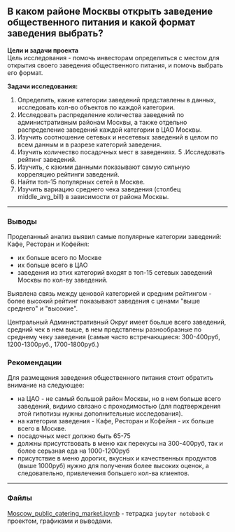 ## В каком районе Москвы открыть заведение общественного питания и какой формат заведения выбрать?
**Цели и задачи проекта**  
Цель исследования - помочь инвесторам определиться с местом для открытия своего заведения общественного питания, и помочь выбрать его формат.

**Задачи исследования:**
1. Определить, какие категории заведений представлены в данных, исследовать кол-во объектов по каждой категории.
2. Исследовать распределение количества заведений по административным районам Москвы, а также отдельно распределение заведений каждой категории в ЦАО Москвы.
3. Изучить соотношение сетевых и несетевых заведений в целом по всем данным и в разрезе категорий заведения.
4. Изучить количество посадочных мест в заведениях.
5 .Исследовать рейтинг заведений.
6. Изучить, с какими данными показывают самую сильную корреляцию рейтинги заведений.
7. Найти топ-15 популярных сетей в Москве.
8. Изучить вариацию среднего чека заведения (столбец middle_avg_bill) в зависимости от района Москвы.
***
### Выводы
Проделанный анализ выявил самые популярные категории заведений: Кафе, Ресторан и Кофейня:

* их больше всего по Москве
* их больше всего в ЦАО
* заведения из этих категорий входят в топ-15 сетевых заведений Москвы по кол-ву заведений.

Выявлена связь между ценовой категорией и средним рейтингом - более высокий рейтинг показывают заведения с ценами "выше среднего" и "высокие".

Центральный Административный Округ имеет боьлше всего заведений, средний чек в нем выше, в нем предствлены разнообразные по среднему чеку заведения 
(самые часто встречающиеся: 300-400руб, 1200-1300руб., 1700-1800руб.)

### Рекомендации
Для размещения заведения общественного питания стоит обратить внимание на следующее:

* на ЦАО - не самый большой район Москвы, но в нем больше всего заведений, видимо связано с проходимостью
(для подтверждения этой гипотизы нужны дополнительные исследования).
* на категории заведения - Кафе, Ресторан и Кофейня - их больше всего в Москве.
* посадочных мест должно быть 65-75
* должны присутствовать в меню как перекусы на 300-400руб, так и более серьзная еда на 1000-1200руб
* присутствие в меню дорогих, вкусных и качественных продуктов (выше 1000руб) нужно для получения более высоких оценок, а следовательно,
привлечения большего кол-ва клиентов.
***
### Файлы 
[Moscow_public_catering_market.ipynb](https://github.com/Zaytsev-V/data-analytics-portfolio/blob/main/PRACTICUM/Moscow_public_catering_market/catering_market.ipynb) - тетрадка `jupyter notebook` с проектом, графиками и выводами.
